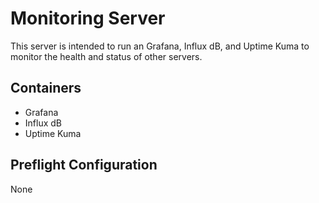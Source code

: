 # Monitoring Server

This server is intended to run an Grafana, Influx dB, and Uptime Kuma to monitor the health and status of other servers.

## Containers

* Grafana
* Influx dB
* Uptime Kuma

## Preflight Configuration

None

